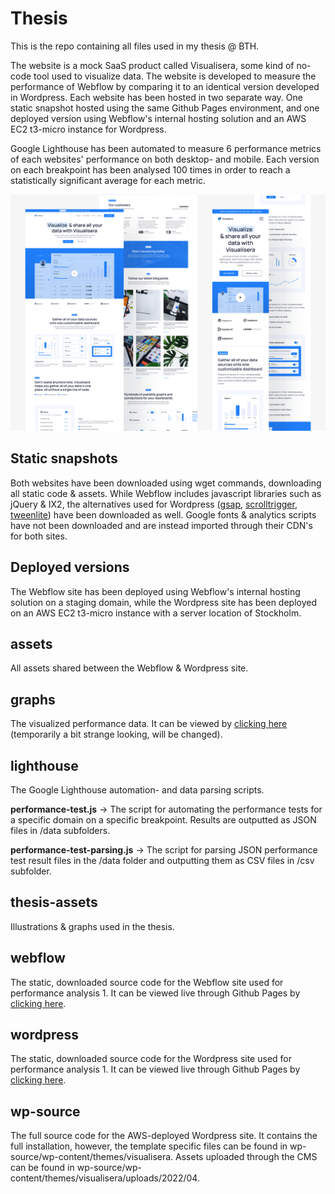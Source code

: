 # Thesis

This is the repo containing all files used in my thesis @ BTH.

The website is a mock SaaS product called Visualisera, some kind of no-code tool used to visualize data. The website is developed to measure the performance of Webflow by comparing it to an identical version developed in Wordpress. Each website has been hosted in two separate way. One static snapshot hosted using the same Github Pages environment, and one deployed version using Webflow's internal hosting solution and an AWS EC2 t3-micro instance for Wordpress.

Google Lighthouse has been automated to measure 6 performance metrics of each websites' performance on both desktop- and mobile. Each version on each breakpoint has been analysed 100 times in order to reach a statistically significant average for each metric.

![repo__thumb](./thumb__repo.png)

## Static snapshots

Both websites have been downloaded using wget commands, downloading all static code & assets. While Webflow includes javascript libraries such as jQuery & IX2, the alternatives used for Wordpress ([gsap](https://cdnjs.com/libraries/gsap), [scrolltrigger](https://cdnjs.com/libraries/ScrollTrigger), [tweenlite](https://www.cdnpkg.com/gsap/file/TweenLite.min.js/)) have been downloaded as well. Google fonts & analytics scripts have not been downloaded and are instead imported through their CDN's for both sites.

## Deployed versions

The Webflow site has been deployed using Webflow's internal hosting solution on a staging domain, while the Wordpress site has been deployed on an AWS EC2 t3-micro instance with a server location of Stockholm.

## assets

All assets shared between the Webflow & Wordpress site.

## graphs

The visualized performance data. It can be viewed by [clicking here](https://robingranqvist.github.io/thesis/graphs/graphs/) (temporarily a bit strange looking, will be changed).

## lighthouse

The Google Lighthouse automation- and data parsing scripts.

**performance-test.js** -> The script for automating the performance tests for a specific domain on a specific breakpoint. Results are outputted as JSON files in /data subfolders.

**performance-test-parsing.js** -> The script for parsing JSON performance test result files in the /data folder and outputting them as CSV files in /csv subfolder.

## thesis-assets

Illustrations & graphs used in the thesis.

## webflow

The static, downloaded source code for the Webflow site used for performance analysis 1. It can be viewed live through Github Pages by [clicking here](https://robingranqvist.github.io/thesis/webflow/source).

## wordpress

The static, downloaded source code for the Wordpress site used for performance analysis 1. It can be viewed live through Github Pages by [clicking here](https://robingranqvist.github.io/thesis/wordpress/source).

## wp-source

The full source code for the AWS-deployed Wordpress site. It contains the full installation, however, the template specific files can be found in wp-source/wp-content/themes/visualisera. Assets uploaded through the CMS can be found in wp-source/wp-content/themes/visualisera/uploads/2022/04.
